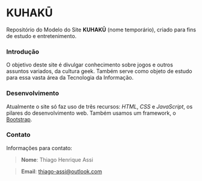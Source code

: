 # KUHAKŪ

Repositório do Modelo do Site **KUHAKŪ** (nome temporário), criado para fins de estudo e entretenimento.

### Introdução
O objetivo deste site é divulgar conhecimento sobre jogos e outros assuntos variados, da cultura geek. Também serve como objeto de estudo para essa vasta área da Tecnologia da Informação.

### Desenvolvimento
Atualmente o site só faz uso de três recursos: *HTML*, *CSS* e *JavaScript*, os pilares do desenvolvimento web. Também usamos um framework, o [Bootstrap](https://getbootstrap.com/).

### Contato
Informações para contato:
> **Nome**: Thiago Henrique Assi

> **Email**: thiago-assi@outlook.com
